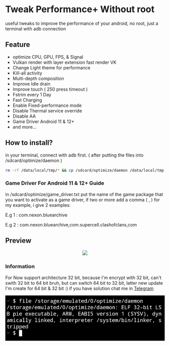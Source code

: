 # Tweak Performance+ Without root

useful tweaks to improve the performance of your android, no root, just a terminal with adb connection

## Feature

* optimize CPU, GPU, FPS, & Signal
* Vulkan render with layer extension fast render VK
* Change Light theme for performance
* Kill-all activity
* Multi-depth composition
* Improve Idle drain
* Improve touch ( 250 press timeout )
* Fstrim every 1 Day
* Fast Charging
* Enable Fixed-performance mode
* Disable Thermal service override
* Disable AA
* Game Driver Android 11 & 12+
* and more...

## How to install?

in your terminal, connect with adb first.
( after putting the files into /sdcard/optimize/daemon )

```bash
rm -rf /data/local/tmp/* && cp /sdcard/optimize/daemon /data/local/tmp && cd /data/local/tmp && chmod a+x /data/local/tmp/daemon && ./daemon
```

### Game Driver For Android 11 & 12+ Guide

in /sdcard/optimize/game_driver.txt
put the name of the game package that you want to activate as a game driver, if two or more add a comma ( , ) for my example, i give 2 examples:

E.g 1 : com.nexon.bluearchive

E.g 2 : com.nexon.bluearchive,com.supercell.clashofclans,com

## Preview

<p align="center">
  <img alig src="previmew.gif" />
</p>

### Information 
For Now support architecture 32 bit, because I'm encrypt with 32 bit, can't swith 32 bit to 64 bit bruh, but can switch 64 bit to 32 bit, latter new update I'm create for 64 bit & 32 bit :)
if you have solution chat me in [Telegram](t.me/xchillds)
<p align="center">
  <img alig src="temporinfor.jpg" />
</p>
